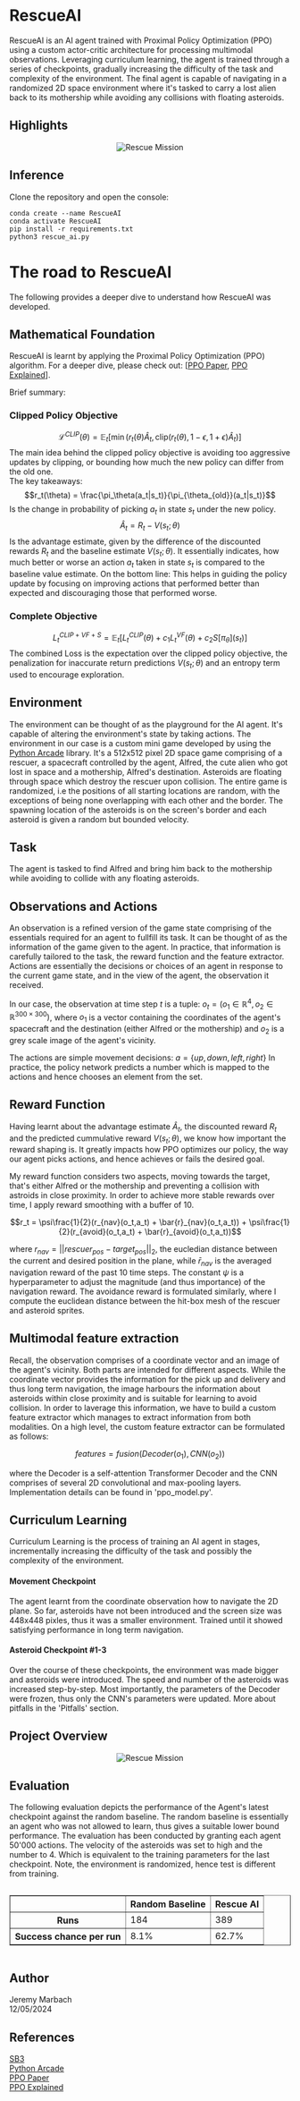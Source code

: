 # RescueAI
RescueAI is an AI agent trained with Proximal Policy Optimization (PPO) using a custom actor-critic architecture for processing multimodal observations. Leveraging curriculum learning, the agent is trained through a series of checkpoints, gradually increasing the difficulty of the task and complexity of the environment. The final agent is capable of navigating in a randomized 2D space environment where it's tasked to carry a lost alien back to its mothership while avoiding any collisions with floating asteroids.

## Highlights
<div style="text-align: center;"> <img src="supplements/RescueAI.gif" alt="Rescue Mission"> </div>

## Inference
Clone the repository and open the console:
```
conda create --name RescueAI
conda activate RescueAI
pip install -r requirements.txt
python3 rescue_ai.py
```

# The road to RescueAI
The following provides a deeper dive to understand how RescueAI was developed.

## Mathematical Foundation

RescueAI is learnt by applying the Proximal Policy Optimization (PPO) algorithm. For a deeper dive, please check out: [[PPO Paper](https://arxiv.org/pdf/1707.06347),
[PPO Explained](https://www.youtube.com/watch?v=5P7I-xPq8u8)].

Brief summary:
### Clipped Policy Objective


$$\mathcal{L}^{CLIP}(\theta) = \mathbb{E}_t \left[ \min \left( r_t(\theta) \hat{A}_t, \text{clip}(r_t(\theta), 1 - \epsilon, 1 + \epsilon) \hat{A}_t \right) \right]$$
The main idea behind the clipped policy objective is avoiding too aggressive updates by clipping, or bounding how much the new policy can differ from the old one.\
The key takeaways:
$$r_t(\theta) = \frac{\pi_\theta(a_t|s_t)}{\pi_{\theta_{old}}(a_t|s_t)}$$
Is the change in probability of picking $a_t$ in state $s_t$ under the new policy.
$$\hat A_{t} = R_{t} - V(s_t;\theta)$$
Is the advantage estimate, given by the difference of the discounted rewards $R_{t}$ and the baseline estimate $V(s_t;\theta)$. It essentially indicates, how much better or worse an action $a_t$ taken in state $s_t$ is compared to the baseline value estimate.
On the bottom line: This helps in guiding the policy update by focusing on improving actions that performed better than expected and discouraging those that performed worse.
### Complete Objective
$$L_{t}^{CLIP + VF + S} =  \mathbb{E}_t \left[ L_{t}^{CLIP}(\theta) + c_1L_{t}^{VF}(\theta) + c_{2}S[\pi_{\theta}](s_t) \right]$$
The combined Loss is the expectation over the clipped policy objective, the penalization for inaccurate return predictions $V(s_t;\theta)$ and an entropy term used to encourage exploration.

## Environment
The environment can be thought of as the playground for the AI agent. It's capable of altering the environment's state by taking actions. The environment in our case is a custom mini game developed by using the [Python Arcade](https://api.arcade.academy/en/latest/) library. It's a 512x512 pixel 2D space game comprising of a rescuer, a spacecraft controlled by the agent, Alfred, the cute alien who got lost in space and a mothership, Alfred's destination. Asteroids are floating through space which destroy the rescuer upon collision. The entire game is randomized, i.e the positions of all starting locations are random, with the exceptions of being none overlapping with each other and the border. The spawning location of the asteroids is on the screen's border and each asteroid is given a random but bounded velocity.

## Task
The agent is tasked to find Alfred and bring him back to the mothership while avoiding to collide with any floating asteroids.

## Observations and Actions
An observation is a refined version of the game state comprising of the essentials required for an agent to fullfill its task. It can be thought of as the information of the game given to the agent. In practice, that information is carefully tailored to the task, the reward function and the feature extractor. \
Actions are essentially the decisions or choices of an agent in response to the current game state, and in the view of the agent, the observation it received.

In our case, the observation at time step $t$ is a tuple: $o_t = (o_1 \in \mathbb{R}^{4},o_2 \in \mathbb{R}^{300 \times 300})$, where $o_1$ is a vector containing the coordinates of the agent's spacecraft and the destination (either Alfred or the mothership) and $o_2$ is a grey scale image of the agent's vicinity. 

The actions are simple movement decisions: $a = \{up, down, left, right\}$ In practice, the policy network predicts a number which is mapped to the actions and hence chooses an element from the set.

## Reward Function
Having learnt about the advantage estimate $\hat A_{t}$, the discounted reward $R_{t}$ and the predicted cummulative reward $V(s_t;\theta)$, we know how important the reward shaping is. It greatly impacts how PPO optimizes our policy, the way our agent picks actions, and hence achieves or fails the desired goal.

My reward function considers two aspects, moving towards the target, that's either Alfred or the mothership and preventing a collision with astroids in close proximity. In order to achieve more stable rewards over time, I apply reward smoothing with a buffer of 10.

$$r_t = \psi\frac{1}{2}(r_{nav}(o_t,a_t) + \bar{r}_{nav}(o_t,a_t)) + \psi\frac{1}{2}(r_{avoid}(o_t,a_t) + \bar{r}_{avoid}(o_t,a_t))$$

where $r_{nav} = ||rescuer_{pos} - target_{pos}||_{2}$, the eucledian distance between the current and desired position in the plane, while $\bar{r}_{nav}$ is the averaged navigation reward of the past 10 time steps. The constant $\psi$ is a hyperparameter to adjust the magnitude (and thus importance) of the navigation reward. The avoidance reward is formulated similarly, where I compute the euclidean distance between the hit-box mesh of the rescuer and asteroid sprites. 

## Multimodal feature extraction
Recall, the observation comprises of a coordinate vector and an image of the agent's vicinity. Both parts are intended for different aspects. While the coordinate vector provides the information for the pick up and delivery and thus long term navigation, the image harbours the information about asteroids within close proximity and is suitable for learning to avoid collision. In order to laverage this information, we have to build a custom feature extractor which manages to extract information from both modalities.
On a high level, the custom feature extractor can be formulated as follows:

$$features = fusion(Decoder(o_1),CNN(o_2))$$

where the Decoder is a self-attention Transformer Decoder and the CNN comprises of several 2D convolutional and max-pooling layers. Implementation details can be found in 'ppo_model.py'.

## Curriculum Learning
Curriculum Learning is the process of training an AI agent in stages, incrementally increasing the difficulty of the task and possibly the complexity of the environment.

#### Movement Checkpoint
The agent learnt from the coordinate observation how to navigate the 2D plane. So far, asteroids have not been introduced and the screen size was 448x448 pixles, thus it was a smaller environment. Trained until it showed satisfying performance in long term navigation.

#### Asteroid Checkpoint #1-3
Over the course of these checkpoints, the environment was made bigger and asteroids were introduced. The speed and number of the asteroids was increased step-by-step. Most importantly, the parameters of the Decoder were frozen, thus only the CNN's parameters were updated. More about pitfalls in the 'Pitfalls' section.

## Project Overview
<div style="text-align: center;"> <img src="supplements/cycle.png" alt="Rescue Mission"> </div>

## Evaluation
The following evaluation depicts the performance of the Agent's latest checkpoint against the random baseline. The random baseline is essentially an agent who was not allowed to learn, thus gives a suitable lower bound performance. The evaluation has been conducted by granting each agent 50'000 actions. The velocity of the asteroids was set to high and the number to 4. Which is equivalent to the training parameters for the last checkpoint. Note, the environment is randomized, hence test is different from training.

<div style="display: flex; justify-content: center;">
  <table border="1">
    <thead>
      <tr>
        <th></th>
        <th>Random Baseline</th>
        <th>Rescue AI</th>
      </tr>
    </thead>
    <tbody>
      <tr>
        <th>Runs</th>
        <td>184</td>
        <td>389</td>
      </tr>
      <tr>
        <th>Success chance per run</th>
        <td>8.1%</td>
        <td>62.7%</td>
      </tr>
    </tbody>
  </table>
</div>

## Author
Jeremy Marbach\
12/05/2024

## References
[SB3](https://stable-baselines3.readthedocs.io/en/master/)\
[Python Arcade](https://api.arcade.academy/en/latest/)\
[PPO Paper](https://arxiv.org/pdf/1707.06347)\
[PPO Explained](https://www.youtube.com/watch?v=5P7I-xPq8u8)



